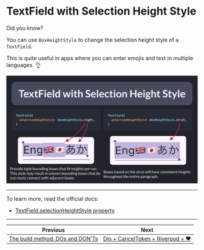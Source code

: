 # TextField with Selection Height Style

Did you know?

You can use `BoxHeightStyle` to change the selection height style of a `TextField`.

This is quite useful in apps where you can enter emojis and text in multiple languages. 👌

![](171.png)

<!--

TextField with Selection Height Style

TextField(
  selectionHeightStyle: BoxHeightStyle.tight,
)

Provide tight bounding boxes that fit heights per run. This style may result in uneven bounding boxes that do not nicely connect with adjacent boxes.

---

TextField(
  selectionHeightStyle: BoxHeightStyle.strut,
)

Boxes based on the strut will have consistent heights throughout the entire paragraph.

-->

---

To learn more, read the official docs:

- [TextField.selectionHeightStyle property](https://api.flutter.dev/flutter/material/TextField/selectionHeightStyle.html)


---

| Previous | Next |
| -------- | ---- |
| [The build method: DOs and DON'Ts](../0170-build-method-do-dont/index.md) | [Dio + CancelToken + Riverpod = ❤️](../0172-dio-cancel-token-riverpod/index.md) |

<!-- TWITTER|https://x.com/biz84/status/1810657776525316263 -->
<!-- LINKEDIN|https://www.linkedin.com/feed/update/urn:li:activity:7216423635584987139/ -->



